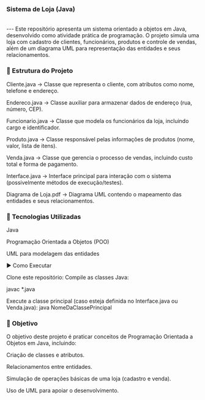 ### Sistema de Loja (Java)
<br/>
---
Este repositório apresenta um sistema orientado a objetos em Java, desenvolvido como atividade prática de programação.
O projeto simula uma loja com cadastro de clientes, funcionários, produtos e controle de vendas, além de um diagrama UML para representação das entidades e seus relacionamentos.

### 📂 Estrutura do Projeto

Cliente.java → Classe que representa o cliente, com atributos como nome, telefone e endereço.

Endereco.java → Classe auxiliar para armazenar dados de endereço (rua, número, CEP).

Funcionario.java → Classe que modela os funcionários da loja, incluindo cargo e identificador.

Produto.java → Classe responsável pelas informações de produtos (nome, valor, lista de itens).

Venda.java → Classe que gerencia o processo de vendas, incluindo custo total e forma de pagamento.

Interface.java → Interface principal para interação com o sistema (possivelmente métodos de execução/testes).

Diagrama de Loja.pdf → Diagrama UML contendo o mapeamento das entidades e seus relacionamentos.

### 🚀 Tecnologias Utilizadas

Java

Programação Orientada a Objetos (POO)

UML para modelagem das entidades

▶️ Como Executar

Clone este repositório:
Compile as classes Java:

javac *.java

Execute a classe principal (caso esteja definida no Interface.java ou Venda.java):
java NomeDaClassePrincipal

### 📌 Objetivo
O objetivo deste projeto é praticar conceitos de Programação Orientada a Objetos em Java, incluindo:

Criação de classes e atributos.

Relacionamentos entre entidades.

Simulação de operações básicas de uma loja (cadastro e venda).

Uso de UML para apoiar o desenvolvimento.
